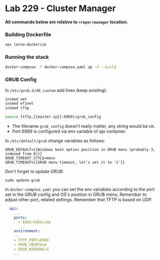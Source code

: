 # Lab 229 - Cluster Manager

**All commands below are relative to `<repo>/manager` location.**

### Building Dockerfile
```sh
npx lerna-dockerize
```

### Running the stack
``` sh
docker-compose -f docker-compose.yaml up -d --build
```

### GRUB Config
In `/etc/grub.d/40_custom` add lines (keep existing):
```sh
insmod net
insmod efinet
insmod tftp

source (tftp,{{master-ip}}:6969)/grub_config
```
* The filename `grub_config` doesn't really matter, any string would be ok.
* Port 6969 is configured via env variable of api container.

In `/etc/default/grub` change variables as follows:
```
GRUB_DEFAULT={{Windows boot option position in GRUB menu (probably 3, indexed from 0)}}
GRUB_TIMEOUT_STYLE=menu
GRUB_TIMEOUT={{GRUB menu timeout, let's set it to '1'}}
```

Don't forget to update GRUB:
```
sudo update-grub
```

In `docker-compose.yaml` you can set the env variables according to the port set in the GRUB config and OS's position in GRUB menu. Remember to adjust other port, related settings. Remember that TFTP is based on UDP.

```yml
  api:
    ...
    ports:
      - 6969:6969/udp
      ...
    environment:
    ...
    - TFTP_PORT=6969
    - GRUB_UBUNTU=0
    - GRUB_WINDOWS=3
    ...
```